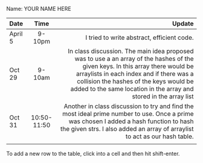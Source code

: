 Name: YOUR NAME HERE

| Date    |    Time     |                                                                                                                                                                                                                                                                                     Update |
|:--------|:-----------:|-------------------------------------------------------------------------------------------------------------------------------------------------------------------------------------------------------------------------------------------------------------------------------------------:|
| April 5 |   9-10pm    |                                                                                                                                                                                                                                                 I tried to write abstract, efficient code. |
| Oct 29  |   9-10am    | In class discussion. The main idea proposed was to use a an array of the hashes of the given keys. In this array there would be arraylists in each index and if there was a collision the hashes of the keys would be added to the same location in the array and stored in the array list |
| Oct 31  | 10:50-11:50 |                                                                       Another in class discussion to try and find the most ideal prime number to use. Once a prime was chosen I added a hash function to hash the given strs. I also added an array of arraylist to act as our hash table. |
|         |             |                                                                                                                                                                                                                                                                                            |


To add a new row to the table, click into a cell and then hit shift-enter.
